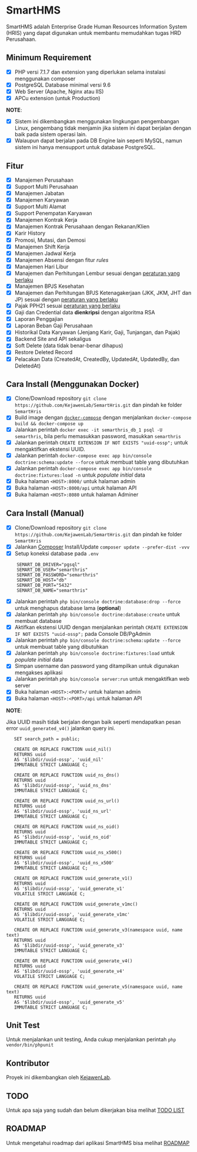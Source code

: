 # SmartHMS

SmartHMS adalah Enterprise Grade Human Resources Information System (HRIS) yang dapat digunakan untuk membantu memudahkan tugas HRD Perusahaan.

## Minimum Requirement

- [X] PHP versi 7.1.7 dan extension yang diperlukan selama instalasi menggunakan composer
- [X] PostgreSQL Database minimal versi 9.6
- [X] Web Server (Apache, Nginx atau IIS)
- [X] APCu extension (untuk Production)

**NOTE**: 

- [X] Sistem ini dikembangkan menggunakan lingkungan pengembangan Linux, pengembang tidak menjamin jika sistem ini dapat berjalan dengan baik pada sistem operasi lain.
- [X] Walaupun dapat berjalan pada DB Engine lain seperti MySQL, namun sistem ini hanya mensupport untuk database PostgreSQL.

## Fitur

- [X] Manajemen Perusahaan
- [X] Support Multi Perusahaan
- [X] Manajemen Jabatan
- [X] Manajemen Karyawan
- [X] Support Multi Alamat
- [X] Support Penempatan Karyawan
- [X] Manajemen Kontrak Kerja
- [X] Manajemen Kontrak Perusahaan dengan Rekanan/Klien
- [X] Karir History
- [X] Promosi, Mutasi, dan Demosi
- [X] Manajemen Shift Kerja
- [X] Manajemen Jadwal Kerja
- [X] Manajemen Absensi dengan fitur *rules*
- [X] Manajemen Hari Libur
- [X] Manajemen dan Perhitungan Lembur sesuai dengan [peraturan yang berlaku](https://gajimu.com/main/pekerjaan-yanglayak/kompensasi/upah-lembur)
- [X] Manajemen BPJS Kesehatan
- [X] Manajemen dan Perhitungan BPJS Ketenagakerjaan (JKK, JKM, JHT dan JP) sesuai dengan [peraturan yang berlaku](http://www.pasienbpjs.com/2017/01/cara-menghitung-iuran-bpjs-ketenagakerjaan.html)
- [X] Pajak PPH21 sesuai [peraturan yang berlaku](https://www.online-pajak.com/id/cara-perhitungan-pph-21)
- [X] Gaji dan Credential data **dienkripsi** dengan algoritma RSA
- [X] Laporan Penggajian
- [X] Laporan Beban Gaji Perusahaan
- [X] Historikal Data Karyawan (Jenjang Karir, Gaji, Tunjangan, dan Pajak)
- [X] Backend Site and API sekaligus
- [X] Soft Delete (data tidak benar-benar dihapus)
- [X] Restore Deleted Record
- [X] Pelacakan Data (CreatedAt, CreatedBy, UpdatedAt, UpdatedBy, dan DeletedAt)

## Cara Install (Menggunakan Docker)

- [X] Clone/Download repository `git clone https://github.com/KejawenLab/SemartHris.git` dan pindah ke folder `SemartHris`
- [X] Build image dengan [`docker-compose`](https://docs.docker.com/compose) dengan menjalankan `docker-compose build && docker-compose up` 
- [X] Jalankan perintah `docker exec -it semarthris_db_1 psql -U semarthris`, bila perlu memasukkan password, masukkan `semarthris`
- [X] Jalankan perintah `CREATE EXTENSION IF NOT EXISTS "uuid-ossp";` untuk mengaktifkan ekstensi UUID.
- [X] Jalankan perintah `docker-compose exec app bin/console doctrine:schema:update --force` untuk membuat table yang dibutuhkan
- [X] Jalankan perintah `docker-compose exec app bin/console doctrine:fixtures:load -n` untuk *populate initial* data
- [X] Buka halaman `<HOST>:8000/` untuk halaman admin
- [X] Buka halaman `<HOST>:8000/api` untuk halaman API
- [X] Buka halaman `<HOST>:8080` untuk halaman Adminer

## Cara Install (Manual)

- [X] Clone/Download repository `git clone https://github.com/KejawenLab/SemartHris.git` dan pindah ke folder `SemartHris`
- [X] Jalankan [Composer](https://getcomposer.org/download) Install/Update `composer update --prefer-dist -vvv`
- [X] Setup koneksi database pada `.env`
```lang=bash
    SEMART_DB_DRIVER="pgsql"
    SEMART_DB_USER="semarthris"
    SEMART_DB_PASSWORD="semarthris"
    SEMART_DB_HOST="db"
    SEMART_DB_PORT="5432"
    SEMART_DB_NAME="semarthris"
```
- [X] Jalankan perintah `php bin/console doctrine:database:drop --force` untuk menghapus database lama (**optional**)
- [X] Jalankan perintah `php bin/console doctrine:database:create` untuk membuat database
- [X] Aktifkan ekstensi UUID dengan menjalankan perintah `CREATE EXTENSION IF NOT EXISTS "uuid-ossp";` pada Console DB/PgAdmin
- [X] Jalankan perintah `php bin/console doctrine:schema:update --force` untuk membuat table yang dibutuhkan
- [X] Jalankan perintah `php bin/console doctrine:fixtures:load` untuk *populate initial* data
- [X] Simpan username dan password yang ditampilkan untuk digunakan mengakses aplikasi
- [X] Jalankan perintah `php bin/console server:run` untuk mengaktifkan web server
- [X] Buka halaman `<HOST>:<PORT>/` untuk halaman admin
- [X] Buka halaman `<HOST>:<PORT>/api` untuk halaman API

**NOTE**:

Jika UUID masih tidak berjalan dengan baik seperti mendapatkan pesan error `uuid_generated_v4()`
jalankan query ini.

```lang=bash
   SET search_path = public;
   
   CREATE OR REPLACE FUNCTION uuid_nil()
   RETURNS uuid
   AS '$libdir/uuid-ossp', 'uuid_nil'
   IMMUTABLE STRICT LANGUAGE C;
   
   CREATE OR REPLACE FUNCTION uuid_ns_dns()
   RETURNS uuid
   AS '$libdir/uuid-ossp', 'uuid_ns_dns'
   IMMUTABLE STRICT LANGUAGE C;
   
   CREATE OR REPLACE FUNCTION uuid_ns_url()
   RETURNS uuid
   AS '$libdir/uuid-ossp', 'uuid_ns_url'
   IMMUTABLE STRICT LANGUAGE C;
   
   CREATE OR REPLACE FUNCTION uuid_ns_oid()
   RETURNS uuid
   AS '$libdir/uuid-ossp', 'uuid_ns_oid'
   IMMUTABLE STRICT LANGUAGE C;
   
   CREATE OR REPLACE FUNCTION uuid_ns_x500()
   RETURNS uuid
   AS '$libdir/uuid-ossp', 'uuid_ns_x500'
   IMMUTABLE STRICT LANGUAGE C;
   
   CREATE OR REPLACE FUNCTION uuid_generate_v1()
   RETURNS uuid
   AS '$libdir/uuid-ossp', 'uuid_generate_v1'
   VOLATILE STRICT LANGUAGE C;
   
   CREATE OR REPLACE FUNCTION uuid_generate_v1mc()
   RETURNS uuid
   AS '$libdir/uuid-ossp', 'uuid_generate_v1mc'
   VOLATILE STRICT LANGUAGE C;
   
   CREATE OR REPLACE FUNCTION uuid_generate_v3(namespace uuid, name text)
   RETURNS uuid
   AS '$libdir/uuid-ossp', 'uuid_generate_v3'
   IMMUTABLE STRICT LANGUAGE C;
   
   CREATE OR REPLACE FUNCTION uuid_generate_v4()
   RETURNS uuid
   AS '$libdir/uuid-ossp', 'uuid_generate_v4'
   VOLATILE STRICT LANGUAGE C;
   
   CREATE OR REPLACE FUNCTION uuid_generate_v5(namespace uuid, name text)
   RETURNS uuid
   AS '$libdir/uuid-ossp', 'uuid_generate_v5'
   IMMUTABLE STRICT LANGUAGE C;
```

## Unit Test

Untuk menjalankan unit testing, Anda cukup menjalankan perintah `php vendor/bin/phpunit`

## Kontributor

Proyek ini dikembangkan oleh [KejawenLab](https://github.com/KejawenLab).

## TODO

Untuk apa saja yang sudah dan belum dikerjakan bisa melihat [TODO LIST](TODO.md)

## ROADMAP

Untuk mengetahui roadmap dari aplikasi SmartHMS bisa melihat [ROADMAP](ROADMAP.md)
